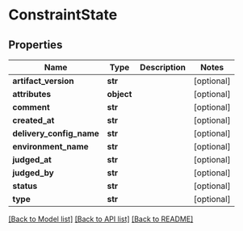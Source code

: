 # ConstraintState

## Properties
Name | Type | Description | Notes
------------ | ------------- | ------------- | -------------
**artifact_version** | **str** |  | [optional] 
**attributes** | **object** |  | [optional] 
**comment** | **str** |  | [optional] 
**created_at** | **str** |  | [optional] 
**delivery_config_name** | **str** |  | [optional] 
**environment_name** | **str** |  | [optional] 
**judged_at** | **str** |  | [optional] 
**judged_by** | **str** |  | [optional] 
**status** | **str** |  | [optional] 
**type** | **str** |  | [optional] 

[[Back to Model list]](../README.md#documentation-for-models) [[Back to API list]](../README.md#documentation-for-api-endpoints) [[Back to README]](../README.md)



